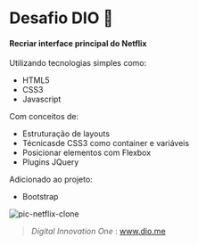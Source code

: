 ﻿# Desafio DIO :rocket:

#### Recriar interface principal do Netflix

Utilizando tecnologias simples como:
- HTML5
- CSS3
- Javascript

Com conceitos de:
- Estruturação de layouts
-  Técnicasde CSS3 como container e variáveis
- Posicionar elementos com Flexbox
- Plugins JQuery

Adicionado ao projeto:
- Bootstrap

![pic-netflix-clone](https://user-images.githubusercontent.com/89210954/165791716-1ce83617-1753-4028-9c99-0f797ecddf42.png)

> _Digital Innovation One_ :
>  www.dio.me



